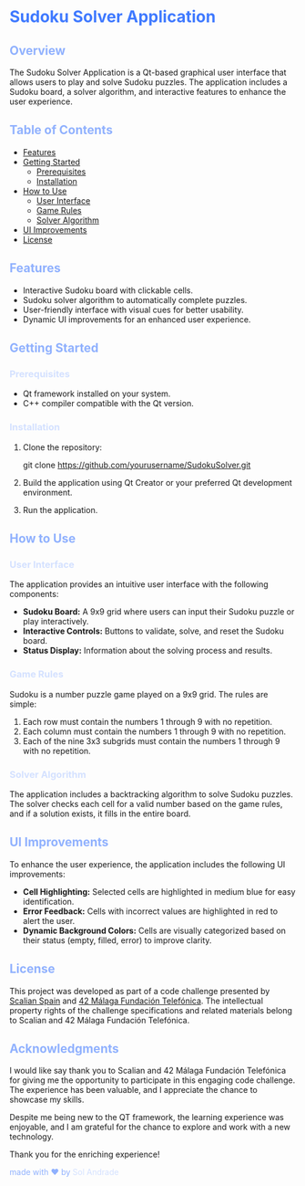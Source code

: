 # <span style="color:#407AFF">Sudoku Solver Application</span>

## <span style="color:#90B1FE">Overview</span>

The Sudoku Solver Application is a Qt-based graphical user interface that allows users to play and solve Sudoku puzzles. The application includes a Sudoku board, a solver algorithm, and interactive features to enhance the user experience.

## <span style="color:#90B1FE">Table of Contents</span>
- [Features](#features)
- [Getting Started](#gettingStarted)
    - [Prerequisites](#prerequisites)
    - [Installation](#installation)
- [How to Use](#howToUse)
    - [User Interface](#userInterface)
    - [Game Rules](#gameRules)
    - [Solver Algorithm](#solverAlgorithm)
- [UI Improvements](#uiImprovements)
- [License](#license)

## <span style="color:#90B1FE">Features</span>
- Interactive Sudoku board with clickable cells.
- Sudoku solver algorithm to automatically complete puzzles.
- User-friendly interface with visual cues for better usability.
- Dynamic UI improvements for an enhanced user experience.

## <span style="color:#90B1FE">Getting Started</span>
### <span style="color:#D4E1FF">Prerequisites</span>
- Qt framework installed on your system.
- C++ compiler compatible with the Qt version.

### <span style="color:#D4E1FF">Installation</span>
1. Clone the repository:

    git clone https://github.com/yourusername/SudokuSolver.git

2. Build the application using Qt Creator or your preferred Qt development environment.

3. Run the application.

## <span style="color:#90B1FE">How to Use</span>
### <span style="color:#D4E1FF">User Interface</span>
The application provides an intuitive user interface with the following components:

- **Sudoku Board:** A 9x9 grid where users can input their Sudoku puzzle or play interactively.
- **Interactive Controls:** Buttons to validate, solve, and reset the Sudoku board.
- **Status Display:** Information about the solving process and results.

### <span style="color:#D4E1FF">Game Rules</span>
Sudoku is a number puzzle game played on a 9x9 grid. The rules are simple:

1. Each row must contain the numbers 1 through 9 with no repetition.
2. Each column must contain the numbers 1 through 9 with no repetition.
3. Each of the nine 3x3 subgrids must contain the numbers 1 through 9 with no repetition.


### <span style="color:#D4E1FF">Solver Algorithm</span>
The application includes a backtracking algorithm to solve Sudoku puzzles. The solver checks each cell for a valid number based on the game rules, and if a solution exists, it fills in the entire board.

## <span style="color:#90B1FE">UI Improvements</span>
To enhance the user experience, the application includes the following UI improvements:

- **Cell Highlighting:** Selected cells are highlighted in medium blue for easy identification.
- **Error Feedback:** Cells with incorrect values are highlighted in red to alert the user.
- **Dynamic Background Colors:** Cells are visually categorized based on their status (empty, filled, error) to improve clarity.

## <span style="color:#90B1FE">License</span>
This project was developed as part of a code challenge presented by [Scalian Spain](https://www.scalian-spain.es/) and [42 Málaga Fundación Telefónica](https://www.42malaga.com/). The intellectual property rights of the challenge specifications and related materials belong to Scalian and 42 Málaga Fundación Telefónica.

## <span style="color:#90B1FE">Acknowledgments</span>
I would like say thank you to Scalian and 42 Málaga Fundación Telefónica for giving me the opportunity to participate in this engaging code challenge. The experience has been valuable, and I appreciate the chance to showcase my skills.

Despite me being new to the QT framework, the learning experience was enjoyable, and I am grateful for the chance to explore and work with a new technology.

Thank you for the enriching experience!

<span style="color:#90B1FE">made with ❤️ by <a style="color:#D4E1FF; text-decoration:none;" href="https://www.linkedin.com/in/sol-andrade/">Sol Andrade</a></span>